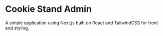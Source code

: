 # Cookie Stand Admin

A simple application using Next.js built on React and TailwindCSS for front end styling.
